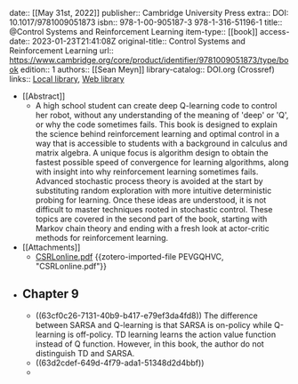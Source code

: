 date:: [[May 31st, 2022]]
publisher:: Cambridge University Press
extra:: DOI: 10.1017/9781009051873
isbn:: 978-1-00-905187-3 978-1-316-51196-1
title:: @Control Systems and Reinforcement Learning
item-type:: [[book]]
access-date:: 2023-01-23T21:41:08Z
original-title:: Control Systems and Reinforcement Learning
url:: https://www.cambridge.org/core/product/identifier/9781009051873/type/book
edition:: 1
authors:: [[Sean Meyn]]
library-catalog:: DOI.org (Crossref)
links:: [Local library](zotero://select/library/items/Y7XSRGJC), [Web library](https://www.zotero.org/users/7448055/items/Y7XSRGJC)

- [[Abstract]]
	- A high school student can create deep Q-learning code to control her robot, without any understanding of the meaning of 'deep' or 'Q', or why the code sometimes fails. This book is designed to explain the science behind reinforcement learning and optimal control in a way that is accessible to students with a background in calculus and matrix algebra. A unique focus is algorithm design to obtain the fastest possible speed of convergence for learning algorithms, along with insight into why reinforcement learning sometimes fails. Advanced stochastic process theory is avoided at the start by substituting random exploration with more intuitive deterministic probing for learning. Once these ideas are understood, it is not difficult to master techniques rooted in stochastic control. These topics are covered in the second part of the book, starting with Markov chain theory and ending with a fresh look at actor-critic methods for reinforcement learning.
- [[Attachments]]
	- [CSRLonline.pdf](zotero://select/library/items/PEVGQHVC) {{zotero-imported-file PEVGQHVC, "CSRLonline.pdf"}}
- ## Chapter 9
	- ((63cf0c26-7131-40b9-b417-e79ef3da4fd8)) The difference between SARSA and Q-learning is that SARSA is on-policy while Q-learning is off-policy. TD learning learns the action value function instead of Q function. However, in this book, the author do not distinguish TD and SARSA.
	- ((63d2cdef-649d-4f79-ada1-51348d2d4bbf))
	-